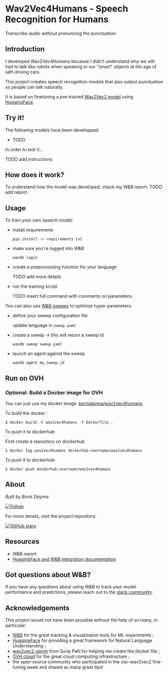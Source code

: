 # Wav2Vec4Humans - Speech Recognition for Humans

*Transcribe audio without pronuncing the punctuation*

## Introduction

I developed Wav2Vec4Humans because I didn't understand why we still had to talk like robots when speaking to our "smart" objects at the age of self-driving cars.

This project creates speech recognition models that also output punctuation so people can talk naturally.

It is based on finetuning a pre-trained [Wav2Vec2 model](https://arxiv.org/abs/2006.11477) using [HuggingFace](https://huggingface.co/).

## Try it!

The following models have been developped:

- TODO

In order to test it…

TODO add instructions

## How does it work?

To understand how the model was developed, check my W&B report. TODO add report.

## Usage

To train your own speech model:

* install requirements

  `pip install -r requirements.txt`

* make sure you're logged into W&B

  `wandb login`

* create a preprocessing function for your language

  TODO add more details

* run the training script

  TODO insert full command with comments on parameters.

You can also use [W&B sweeps](https://docs.wandb.ai/) to optimize hyper parameters:

* define your sweep configuration file

  update language in `sweep.yaml`

* create a sweep -> this will return a sweep id

  `wandb sweep sweep.yaml`

* launch an agent against the sweep

  `wandb agent my_sweep_id`

## Run on OVH

### Optional: Build a Docker image for OVH

You can just use my docker image: [borisdayma/wav2vec4humans](https://hub.docker.com/r/borisdayma/wav2vec4humans)

To build the docker :

```
$ docker build -t wav2vec4humans -f Dockerfile .
```

To push it to dockerhub:

First create a repository on dockerhub
```
$ docker tag wav2vec4humans dockerhub-username/wav2vec4humans
```

To push it to dockerhub:

```
$ docker push dockerhub-username/wav2vec4humans
```

## About

*Built by Boris Dayma*

[![Follow](https://img.shields.io/twitter/follow/borisdayma?style=social)](https://twitter.com/intent/follow?screen_name=borisdayma)

For more details, visit the project repository.

[![GitHub stars](https://img.shields.io/github/stars/borisdayma/huggingtweets?style=social)](https://github.com/borisdayma/huggingtweets)

## Resources

* W&B report
* [HuggingFace and W&B integration documentation](https://docs.wandb.com/library/integrations/huggingface)

## Got questions about W&B?

If you have any questions about using W&B to track your model performance and predictions, please reach out to the [slack community](http://bit.ly/wandb-forum).

## Acknowledgements

This project would not have been possible without the help of so many, in particular:

* [W&B](http://docs.wandb.com/) for the great tracking & visualization tools for ML experiments ;
* [HuggingFace](https://huggingface.co/) for providing a great framework for Natural Language Understanding ;
* [wav2vec2-sprint](https://github.com/patil-suraj/wav2vec2-sprint) from Suraj Patil for helping me create the docker file ;
* [OVH cloud](https://www.ovh.com/) for the great cloud computing infrastructure ;
* the open source community who participated in the xlsr-wav2vec2 fine-tuning week and shared so many great tips!
